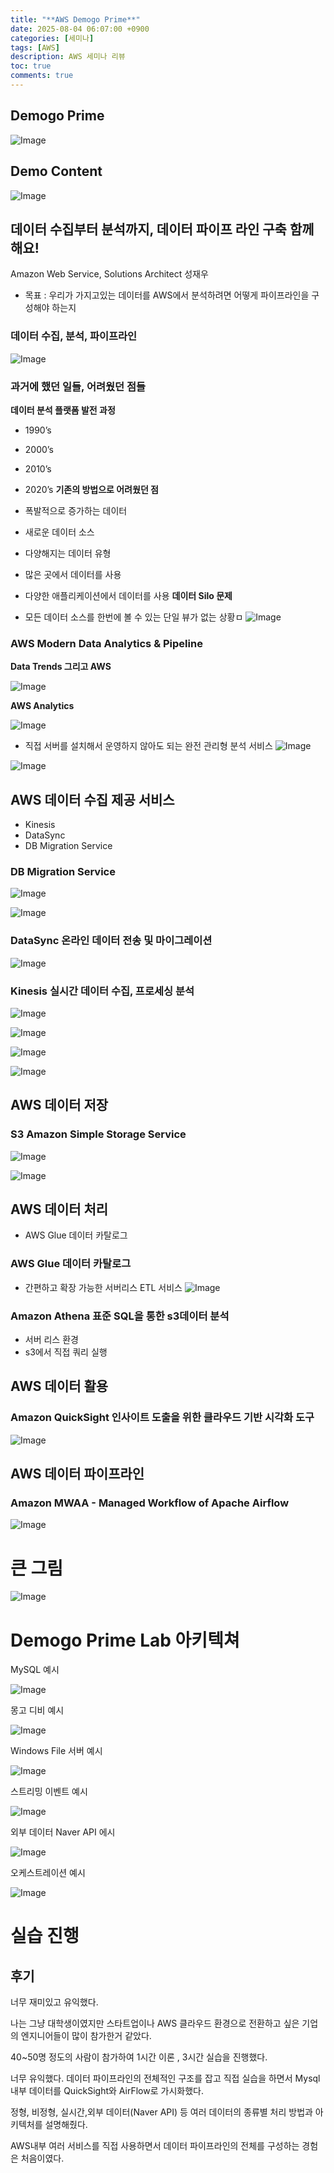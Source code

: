 ```yaml
---
title: "**AWS Demogo Prime**"
date: 2025-08-04 06:07:00 +0900
categories: [세미나]
tags: [AWS]
description: AWS 세미나 리뷰
toc: true
comments: true
---
```


## **Demogo Prime**

![Image](https://prod-files-secure.s3.us-west-2.amazonaws.com/e6db513d-ec54-40ff-aa74-2487b0bcfe15/04d545d3-02a2-4fe3-8a63-46e06ae698ef/Untitled.png?X-Amz-Algorithm=AWS4-HMAC-SHA256&X-Amz-Content-Sha256=UNSIGNED-PAYLOAD&X-Amz-Credential=ASIAZI2LB4666EL3TGER%2F20250804%2Fus-west-2%2Fs3%2Faws4_request&X-Amz-Date=20250804T071338Z&X-Amz-Expires=3600&X-Amz-Security-Token=IQoJb3JpZ2luX2VjEAcaCXVzLXdlc3QtMiJGMEQCIB3In8HWJJ%2BOkJQzOLoX2Pya95fmSf8A8tCra6Px3uxgAiAIYmTnIeROL0Ly1XRDZtmOguaD%2FG62zeXP%2Bo%2FLaFrc7Cr%2FAwhAEAAaDDYzNzQyMzE4MzgwNSIMgqWaj6j%2FKQBYpPcBKtwD3xs3u4ez%2B8YsLNhf3YEyCZszzEJuzuQMw27IZ3hOHdOC63noiYkuNpGuBKg6haK5hGsZAsmqSltIjS1v0OgfxHMlgYNpMWKs%2FIi%2FM5HDnFwqisGsZztI13UN8rRE8FyqpMRGcI%2FnceiQBwkxJxsSkNlF%2F%2FbShNLn0KKWcMOrt3rhXQoyAwMN227yN65SD9A2uJy0bJOiPOxtlDUkFsX0XC%2BoLQduH2y7tSH%2FK873InX5A%2FeOIS2dSFOp65uhFH%2Fq4jVrxp6d7gu4EuCEW9OwJGvDTGgjasnWbMCxMA%2Fs87mMN50qFSpSLujnx7ZWAVTeaJuIAdrpMO8ra9fMjlPaVNivmccawv0i7cQxz5O0qyFm7qLVqCPUKxHZKm%2F9K1JRCMbIMFhNcZcffrxHNPXGQmzwfZ390APeHm26Tafh6feG1MzwNVmwVdmSBVmyk3OdReF9t5nWGj55YqeKfRklRRcXOWvyO0CIc1IwWAZBIBuhHQKNVG1enMErBC971fjk%2BGGaz2JbUs%2BUCkIV%2B2WqAKxBTWPQX3p0ReVm%2BUcscB8rFN5qUOXFRMfzzaoZsdYjZv3I6sWbbWG0IY6WIy1YBg3jKGluZkr3TrffCErf1PyYAHcT9cxn5vhO7OkwgbjBxAY6pgHaPew63D5X%2BXCKQ8u4JLfLH3nDnrD1GgprNKG%2FKcn%2FSlCrERGDtmaty5N%2F9io9kVaDZm82gW27wnfHuarYJUpywSgPU0uGhPlVnH7WTQVUKkneDrco6ERYslw6CmdtOUDAJ5%2FqDpN14jJzEwnSUZKa5%2Fzm1r4TF6BoDN8kYt20Yglt%2BjgHqPeZ7h50SN5WpkRe56jps1BHGW7dWmt4OFa9Y6zOyQgb&X-Amz-Signature=a96262e3648a06da2b46a95d892af1a293c34412894447ff782d4f553bf8fdab&X-Amz-SignedHeaders=host&x-amz-checksum-mode=ENABLED&x-id=GetObject)

## Demo Content

![Image](https://prod-files-secure.s3.us-west-2.amazonaws.com/e6db513d-ec54-40ff-aa74-2487b0bcfe15/9cf04df4-d200-4b00-a767-9fb7c9a9bff8/Untitled.png?X-Amz-Algorithm=AWS4-HMAC-SHA256&X-Amz-Content-Sha256=UNSIGNED-PAYLOAD&X-Amz-Credential=ASIAZI2LB4666EL3TGER%2F20250804%2Fus-west-2%2Fs3%2Faws4_request&X-Amz-Date=20250804T071338Z&X-Amz-Expires=3600&X-Amz-Security-Token=IQoJb3JpZ2luX2VjEAcaCXVzLXdlc3QtMiJGMEQCIB3In8HWJJ%2BOkJQzOLoX2Pya95fmSf8A8tCra6Px3uxgAiAIYmTnIeROL0Ly1XRDZtmOguaD%2FG62zeXP%2Bo%2FLaFrc7Cr%2FAwhAEAAaDDYzNzQyMzE4MzgwNSIMgqWaj6j%2FKQBYpPcBKtwD3xs3u4ez%2B8YsLNhf3YEyCZszzEJuzuQMw27IZ3hOHdOC63noiYkuNpGuBKg6haK5hGsZAsmqSltIjS1v0OgfxHMlgYNpMWKs%2FIi%2FM5HDnFwqisGsZztI13UN8rRE8FyqpMRGcI%2FnceiQBwkxJxsSkNlF%2F%2FbShNLn0KKWcMOrt3rhXQoyAwMN227yN65SD9A2uJy0bJOiPOxtlDUkFsX0XC%2BoLQduH2y7tSH%2FK873InX5A%2FeOIS2dSFOp65uhFH%2Fq4jVrxp6d7gu4EuCEW9OwJGvDTGgjasnWbMCxMA%2Fs87mMN50qFSpSLujnx7ZWAVTeaJuIAdrpMO8ra9fMjlPaVNivmccawv0i7cQxz5O0qyFm7qLVqCPUKxHZKm%2F9K1JRCMbIMFhNcZcffrxHNPXGQmzwfZ390APeHm26Tafh6feG1MzwNVmwVdmSBVmyk3OdReF9t5nWGj55YqeKfRklRRcXOWvyO0CIc1IwWAZBIBuhHQKNVG1enMErBC971fjk%2BGGaz2JbUs%2BUCkIV%2B2WqAKxBTWPQX3p0ReVm%2BUcscB8rFN5qUOXFRMfzzaoZsdYjZv3I6sWbbWG0IY6WIy1YBg3jKGluZkr3TrffCErf1PyYAHcT9cxn5vhO7OkwgbjBxAY6pgHaPew63D5X%2BXCKQ8u4JLfLH3nDnrD1GgprNKG%2FKcn%2FSlCrERGDtmaty5N%2F9io9kVaDZm82gW27wnfHuarYJUpywSgPU0uGhPlVnH7WTQVUKkneDrco6ERYslw6CmdtOUDAJ5%2FqDpN14jJzEwnSUZKa5%2Fzm1r4TF6BoDN8kYt20Yglt%2BjgHqPeZ7h50SN5WpkRe56jps1BHGW7dWmt4OFa9Y6zOyQgb&X-Amz-Signature=bdf1676a1813ccc943504efc5714bb2eda219e7d692a7a8b4284008973b2aff9&X-Amz-SignedHeaders=host&x-amz-checksum-mode=ENABLED&x-id=GetObject)

## 데이터 수집부터 분석까지, 데이터 파이프 라인 구축 함께 해요!

Amazon Web Service, Solutions Architect 성재우

- 목표 : 우리가 가지고있는 데이터를 AWS에서 분석하려면 어떻게 파이프라인을 구성해야 하는지
### 데이터 수집, 분석, 파이프라인

![Image](https://prod-files-secure.s3.us-west-2.amazonaws.com/e6db513d-ec54-40ff-aa74-2487b0bcfe15/cbbecf78-1932-4b0d-9038-240dc2ab45f6/Untitled.png?X-Amz-Algorithm=AWS4-HMAC-SHA256&X-Amz-Content-Sha256=UNSIGNED-PAYLOAD&X-Amz-Credential=ASIAZI2LB4666EL3TGER%2F20250804%2Fus-west-2%2Fs3%2Faws4_request&X-Amz-Date=20250804T071338Z&X-Amz-Expires=3600&X-Amz-Security-Token=IQoJb3JpZ2luX2VjEAcaCXVzLXdlc3QtMiJGMEQCIB3In8HWJJ%2BOkJQzOLoX2Pya95fmSf8A8tCra6Px3uxgAiAIYmTnIeROL0Ly1XRDZtmOguaD%2FG62zeXP%2Bo%2FLaFrc7Cr%2FAwhAEAAaDDYzNzQyMzE4MzgwNSIMgqWaj6j%2FKQBYpPcBKtwD3xs3u4ez%2B8YsLNhf3YEyCZszzEJuzuQMw27IZ3hOHdOC63noiYkuNpGuBKg6haK5hGsZAsmqSltIjS1v0OgfxHMlgYNpMWKs%2FIi%2FM5HDnFwqisGsZztI13UN8rRE8FyqpMRGcI%2FnceiQBwkxJxsSkNlF%2F%2FbShNLn0KKWcMOrt3rhXQoyAwMN227yN65SD9A2uJy0bJOiPOxtlDUkFsX0XC%2BoLQduH2y7tSH%2FK873InX5A%2FeOIS2dSFOp65uhFH%2Fq4jVrxp6d7gu4EuCEW9OwJGvDTGgjasnWbMCxMA%2Fs87mMN50qFSpSLujnx7ZWAVTeaJuIAdrpMO8ra9fMjlPaVNivmccawv0i7cQxz5O0qyFm7qLVqCPUKxHZKm%2F9K1JRCMbIMFhNcZcffrxHNPXGQmzwfZ390APeHm26Tafh6feG1MzwNVmwVdmSBVmyk3OdReF9t5nWGj55YqeKfRklRRcXOWvyO0CIc1IwWAZBIBuhHQKNVG1enMErBC971fjk%2BGGaz2JbUs%2BUCkIV%2B2WqAKxBTWPQX3p0ReVm%2BUcscB8rFN5qUOXFRMfzzaoZsdYjZv3I6sWbbWG0IY6WIy1YBg3jKGluZkr3TrffCErf1PyYAHcT9cxn5vhO7OkwgbjBxAY6pgHaPew63D5X%2BXCKQ8u4JLfLH3nDnrD1GgprNKG%2FKcn%2FSlCrERGDtmaty5N%2F9io9kVaDZm82gW27wnfHuarYJUpywSgPU0uGhPlVnH7WTQVUKkneDrco6ERYslw6CmdtOUDAJ5%2FqDpN14jJzEwnSUZKa5%2Fzm1r4TF6BoDN8kYt20Yglt%2BjgHqPeZ7h50SN5WpkRe56jps1BHGW7dWmt4OFa9Y6zOyQgb&X-Amz-Signature=cf7ce62a88cb166cc2257d2a78d39415968e6233dc0fec9991381e1e18fa3aef&X-Amz-SignedHeaders=host&x-amz-checksum-mode=ENABLED&x-id=GetObject)

### 과거에 했던 일들, 어려웠던 점들

**데이터 분석 플랫폼 발전 과정**

- 1990’s 
- 2000’s
- 2010’s
- 2020’s
**기존의 방법으로 어려웠던 점**

- 폭발적으로 증가하는 데이터
- 새로운 데이터 소스
- 다양해지는 데이터 유형
- 많은 곳에서 데이터를 사용
- 다양한 애플리케이션에서 데이터를 사용
**데이터 Silo 문제**

- 모든 데이터 소스를 한번에 볼 수 있는 단일 뷰가 없는 상황ㅁ
![Image](https://prod-files-secure.s3.us-west-2.amazonaws.com/e6db513d-ec54-40ff-aa74-2487b0bcfe15/0f0dd76a-0d3c-45bc-9bbe-3820ae9e65bc/Untitled.png?X-Amz-Algorithm=AWS4-HMAC-SHA256&X-Amz-Content-Sha256=UNSIGNED-PAYLOAD&X-Amz-Credential=ASIAZI2LB4666EL3TGER%2F20250804%2Fus-west-2%2Fs3%2Faws4_request&X-Amz-Date=20250804T071339Z&X-Amz-Expires=3600&X-Amz-Security-Token=IQoJb3JpZ2luX2VjEAcaCXVzLXdlc3QtMiJGMEQCIB3In8HWJJ%2BOkJQzOLoX2Pya95fmSf8A8tCra6Px3uxgAiAIYmTnIeROL0Ly1XRDZtmOguaD%2FG62zeXP%2Bo%2FLaFrc7Cr%2FAwhAEAAaDDYzNzQyMzE4MzgwNSIMgqWaj6j%2FKQBYpPcBKtwD3xs3u4ez%2B8YsLNhf3YEyCZszzEJuzuQMw27IZ3hOHdOC63noiYkuNpGuBKg6haK5hGsZAsmqSltIjS1v0OgfxHMlgYNpMWKs%2FIi%2FM5HDnFwqisGsZztI13UN8rRE8FyqpMRGcI%2FnceiQBwkxJxsSkNlF%2F%2FbShNLn0KKWcMOrt3rhXQoyAwMN227yN65SD9A2uJy0bJOiPOxtlDUkFsX0XC%2BoLQduH2y7tSH%2FK873InX5A%2FeOIS2dSFOp65uhFH%2Fq4jVrxp6d7gu4EuCEW9OwJGvDTGgjasnWbMCxMA%2Fs87mMN50qFSpSLujnx7ZWAVTeaJuIAdrpMO8ra9fMjlPaVNivmccawv0i7cQxz5O0qyFm7qLVqCPUKxHZKm%2F9K1JRCMbIMFhNcZcffrxHNPXGQmzwfZ390APeHm26Tafh6feG1MzwNVmwVdmSBVmyk3OdReF9t5nWGj55YqeKfRklRRcXOWvyO0CIc1IwWAZBIBuhHQKNVG1enMErBC971fjk%2BGGaz2JbUs%2BUCkIV%2B2WqAKxBTWPQX3p0ReVm%2BUcscB8rFN5qUOXFRMfzzaoZsdYjZv3I6sWbbWG0IY6WIy1YBg3jKGluZkr3TrffCErf1PyYAHcT9cxn5vhO7OkwgbjBxAY6pgHaPew63D5X%2BXCKQ8u4JLfLH3nDnrD1GgprNKG%2FKcn%2FSlCrERGDtmaty5N%2F9io9kVaDZm82gW27wnfHuarYJUpywSgPU0uGhPlVnH7WTQVUKkneDrco6ERYslw6CmdtOUDAJ5%2FqDpN14jJzEwnSUZKa5%2Fzm1r4TF6BoDN8kYt20Yglt%2BjgHqPeZ7h50SN5WpkRe56jps1BHGW7dWmt4OFa9Y6zOyQgb&X-Amz-Signature=9330babe553f5c8b985cb232194f787035e0c62141e7dfe8fbceade54077ec9c&X-Amz-SignedHeaders=host&x-amz-checksum-mode=ENABLED&x-id=GetObject)

### AWS Modern Data Analytics & Pipeline

**Data Trends  그리고 AWS**

![Image](https://prod-files-secure.s3.us-west-2.amazonaws.com/e6db513d-ec54-40ff-aa74-2487b0bcfe15/5a64227b-7976-448d-9f52-8c5ec5038b98/Untitled.png?X-Amz-Algorithm=AWS4-HMAC-SHA256&X-Amz-Content-Sha256=UNSIGNED-PAYLOAD&X-Amz-Credential=ASIAZI2LB4666EL3TGER%2F20250804%2Fus-west-2%2Fs3%2Faws4_request&X-Amz-Date=20250804T071339Z&X-Amz-Expires=3600&X-Amz-Security-Token=IQoJb3JpZ2luX2VjEAcaCXVzLXdlc3QtMiJGMEQCIB3In8HWJJ%2BOkJQzOLoX2Pya95fmSf8A8tCra6Px3uxgAiAIYmTnIeROL0Ly1XRDZtmOguaD%2FG62zeXP%2Bo%2FLaFrc7Cr%2FAwhAEAAaDDYzNzQyMzE4MzgwNSIMgqWaj6j%2FKQBYpPcBKtwD3xs3u4ez%2B8YsLNhf3YEyCZszzEJuzuQMw27IZ3hOHdOC63noiYkuNpGuBKg6haK5hGsZAsmqSltIjS1v0OgfxHMlgYNpMWKs%2FIi%2FM5HDnFwqisGsZztI13UN8rRE8FyqpMRGcI%2FnceiQBwkxJxsSkNlF%2F%2FbShNLn0KKWcMOrt3rhXQoyAwMN227yN65SD9A2uJy0bJOiPOxtlDUkFsX0XC%2BoLQduH2y7tSH%2FK873InX5A%2FeOIS2dSFOp65uhFH%2Fq4jVrxp6d7gu4EuCEW9OwJGvDTGgjasnWbMCxMA%2Fs87mMN50qFSpSLujnx7ZWAVTeaJuIAdrpMO8ra9fMjlPaVNivmccawv0i7cQxz5O0qyFm7qLVqCPUKxHZKm%2F9K1JRCMbIMFhNcZcffrxHNPXGQmzwfZ390APeHm26Tafh6feG1MzwNVmwVdmSBVmyk3OdReF9t5nWGj55YqeKfRklRRcXOWvyO0CIc1IwWAZBIBuhHQKNVG1enMErBC971fjk%2BGGaz2JbUs%2BUCkIV%2B2WqAKxBTWPQX3p0ReVm%2BUcscB8rFN5qUOXFRMfzzaoZsdYjZv3I6sWbbWG0IY6WIy1YBg3jKGluZkr3TrffCErf1PyYAHcT9cxn5vhO7OkwgbjBxAY6pgHaPew63D5X%2BXCKQ8u4JLfLH3nDnrD1GgprNKG%2FKcn%2FSlCrERGDtmaty5N%2F9io9kVaDZm82gW27wnfHuarYJUpywSgPU0uGhPlVnH7WTQVUKkneDrco6ERYslw6CmdtOUDAJ5%2FqDpN14jJzEwnSUZKa5%2Fzm1r4TF6BoDN8kYt20Yglt%2BjgHqPeZ7h50SN5WpkRe56jps1BHGW7dWmt4OFa9Y6zOyQgb&X-Amz-Signature=a81b99c9762b1c7d933e7273774cd44880fdecffbb2275042e985b4738f9a3ce&X-Amz-SignedHeaders=host&x-amz-checksum-mode=ENABLED&x-id=GetObject)

**AWS Analytics**

![Image](https://prod-files-secure.s3.us-west-2.amazonaws.com/e6db513d-ec54-40ff-aa74-2487b0bcfe15/ee103648-4fd4-4bb1-a1ee-161ef16e6dd0/Untitled.png?X-Amz-Algorithm=AWS4-HMAC-SHA256&X-Amz-Content-Sha256=UNSIGNED-PAYLOAD&X-Amz-Credential=ASIAZI2LB4666EL3TGER%2F20250804%2Fus-west-2%2Fs3%2Faws4_request&X-Amz-Date=20250804T071339Z&X-Amz-Expires=3600&X-Amz-Security-Token=IQoJb3JpZ2luX2VjEAcaCXVzLXdlc3QtMiJGMEQCIB3In8HWJJ%2BOkJQzOLoX2Pya95fmSf8A8tCra6Px3uxgAiAIYmTnIeROL0Ly1XRDZtmOguaD%2FG62zeXP%2Bo%2FLaFrc7Cr%2FAwhAEAAaDDYzNzQyMzE4MzgwNSIMgqWaj6j%2FKQBYpPcBKtwD3xs3u4ez%2B8YsLNhf3YEyCZszzEJuzuQMw27IZ3hOHdOC63noiYkuNpGuBKg6haK5hGsZAsmqSltIjS1v0OgfxHMlgYNpMWKs%2FIi%2FM5HDnFwqisGsZztI13UN8rRE8FyqpMRGcI%2FnceiQBwkxJxsSkNlF%2F%2FbShNLn0KKWcMOrt3rhXQoyAwMN227yN65SD9A2uJy0bJOiPOxtlDUkFsX0XC%2BoLQduH2y7tSH%2FK873InX5A%2FeOIS2dSFOp65uhFH%2Fq4jVrxp6d7gu4EuCEW9OwJGvDTGgjasnWbMCxMA%2Fs87mMN50qFSpSLujnx7ZWAVTeaJuIAdrpMO8ra9fMjlPaVNivmccawv0i7cQxz5O0qyFm7qLVqCPUKxHZKm%2F9K1JRCMbIMFhNcZcffrxHNPXGQmzwfZ390APeHm26Tafh6feG1MzwNVmwVdmSBVmyk3OdReF9t5nWGj55YqeKfRklRRcXOWvyO0CIc1IwWAZBIBuhHQKNVG1enMErBC971fjk%2BGGaz2JbUs%2BUCkIV%2B2WqAKxBTWPQX3p0ReVm%2BUcscB8rFN5qUOXFRMfzzaoZsdYjZv3I6sWbbWG0IY6WIy1YBg3jKGluZkr3TrffCErf1PyYAHcT9cxn5vhO7OkwgbjBxAY6pgHaPew63D5X%2BXCKQ8u4JLfLH3nDnrD1GgprNKG%2FKcn%2FSlCrERGDtmaty5N%2F9io9kVaDZm82gW27wnfHuarYJUpywSgPU0uGhPlVnH7WTQVUKkneDrco6ERYslw6CmdtOUDAJ5%2FqDpN14jJzEwnSUZKa5%2Fzm1r4TF6BoDN8kYt20Yglt%2BjgHqPeZ7h50SN5WpkRe56jps1BHGW7dWmt4OFa9Y6zOyQgb&X-Amz-Signature=571f154187a2ee1358b483c629637a39b325e99a2976b535cc20c220642b0b06&X-Amz-SignedHeaders=host&x-amz-checksum-mode=ENABLED&x-id=GetObject)

- 직접 서버를 설치해서 운영하지 않아도 되는 완전 관리형 분석 서비스
![Image](https://prod-files-secure.s3.us-west-2.amazonaws.com/e6db513d-ec54-40ff-aa74-2487b0bcfe15/9e70f227-9637-4703-9842-ca8fac15c0f7/Untitled.png?X-Amz-Algorithm=AWS4-HMAC-SHA256&X-Amz-Content-Sha256=UNSIGNED-PAYLOAD&X-Amz-Credential=ASIAZI2LB4666EL3TGER%2F20250804%2Fus-west-2%2Fs3%2Faws4_request&X-Amz-Date=20250804T071339Z&X-Amz-Expires=3600&X-Amz-Security-Token=IQoJb3JpZ2luX2VjEAcaCXVzLXdlc3QtMiJGMEQCIB3In8HWJJ%2BOkJQzOLoX2Pya95fmSf8A8tCra6Px3uxgAiAIYmTnIeROL0Ly1XRDZtmOguaD%2FG62zeXP%2Bo%2FLaFrc7Cr%2FAwhAEAAaDDYzNzQyMzE4MzgwNSIMgqWaj6j%2FKQBYpPcBKtwD3xs3u4ez%2B8YsLNhf3YEyCZszzEJuzuQMw27IZ3hOHdOC63noiYkuNpGuBKg6haK5hGsZAsmqSltIjS1v0OgfxHMlgYNpMWKs%2FIi%2FM5HDnFwqisGsZztI13UN8rRE8FyqpMRGcI%2FnceiQBwkxJxsSkNlF%2F%2FbShNLn0KKWcMOrt3rhXQoyAwMN227yN65SD9A2uJy0bJOiPOxtlDUkFsX0XC%2BoLQduH2y7tSH%2FK873InX5A%2FeOIS2dSFOp65uhFH%2Fq4jVrxp6d7gu4EuCEW9OwJGvDTGgjasnWbMCxMA%2Fs87mMN50qFSpSLujnx7ZWAVTeaJuIAdrpMO8ra9fMjlPaVNivmccawv0i7cQxz5O0qyFm7qLVqCPUKxHZKm%2F9K1JRCMbIMFhNcZcffrxHNPXGQmzwfZ390APeHm26Tafh6feG1MzwNVmwVdmSBVmyk3OdReF9t5nWGj55YqeKfRklRRcXOWvyO0CIc1IwWAZBIBuhHQKNVG1enMErBC971fjk%2BGGaz2JbUs%2BUCkIV%2B2WqAKxBTWPQX3p0ReVm%2BUcscB8rFN5qUOXFRMfzzaoZsdYjZv3I6sWbbWG0IY6WIy1YBg3jKGluZkr3TrffCErf1PyYAHcT9cxn5vhO7OkwgbjBxAY6pgHaPew63D5X%2BXCKQ8u4JLfLH3nDnrD1GgprNKG%2FKcn%2FSlCrERGDtmaty5N%2F9io9kVaDZm82gW27wnfHuarYJUpywSgPU0uGhPlVnH7WTQVUKkneDrco6ERYslw6CmdtOUDAJ5%2FqDpN14jJzEwnSUZKa5%2Fzm1r4TF6BoDN8kYt20Yglt%2BjgHqPeZ7h50SN5WpkRe56jps1BHGW7dWmt4OFa9Y6zOyQgb&X-Amz-Signature=b9c88dab9cf561ea3599d90cc04c848e9c73271fe0fd183b1dd12b13b438e51c&X-Amz-SignedHeaders=host&x-amz-checksum-mode=ENABLED&x-id=GetObject)

![Image](https://prod-files-secure.s3.us-west-2.amazonaws.com/e6db513d-ec54-40ff-aa74-2487b0bcfe15/746202d6-e424-45f1-890d-61d4ee7c2be1/Untitled.png?X-Amz-Algorithm=AWS4-HMAC-SHA256&X-Amz-Content-Sha256=UNSIGNED-PAYLOAD&X-Amz-Credential=ASIAZI2LB4666EL3TGER%2F20250804%2Fus-west-2%2Fs3%2Faws4_request&X-Amz-Date=20250804T071339Z&X-Amz-Expires=3600&X-Amz-Security-Token=IQoJb3JpZ2luX2VjEAcaCXVzLXdlc3QtMiJGMEQCIB3In8HWJJ%2BOkJQzOLoX2Pya95fmSf8A8tCra6Px3uxgAiAIYmTnIeROL0Ly1XRDZtmOguaD%2FG62zeXP%2Bo%2FLaFrc7Cr%2FAwhAEAAaDDYzNzQyMzE4MzgwNSIMgqWaj6j%2FKQBYpPcBKtwD3xs3u4ez%2B8YsLNhf3YEyCZszzEJuzuQMw27IZ3hOHdOC63noiYkuNpGuBKg6haK5hGsZAsmqSltIjS1v0OgfxHMlgYNpMWKs%2FIi%2FM5HDnFwqisGsZztI13UN8rRE8FyqpMRGcI%2FnceiQBwkxJxsSkNlF%2F%2FbShNLn0KKWcMOrt3rhXQoyAwMN227yN65SD9A2uJy0bJOiPOxtlDUkFsX0XC%2BoLQduH2y7tSH%2FK873InX5A%2FeOIS2dSFOp65uhFH%2Fq4jVrxp6d7gu4EuCEW9OwJGvDTGgjasnWbMCxMA%2Fs87mMN50qFSpSLujnx7ZWAVTeaJuIAdrpMO8ra9fMjlPaVNivmccawv0i7cQxz5O0qyFm7qLVqCPUKxHZKm%2F9K1JRCMbIMFhNcZcffrxHNPXGQmzwfZ390APeHm26Tafh6feG1MzwNVmwVdmSBVmyk3OdReF9t5nWGj55YqeKfRklRRcXOWvyO0CIc1IwWAZBIBuhHQKNVG1enMErBC971fjk%2BGGaz2JbUs%2BUCkIV%2B2WqAKxBTWPQX3p0ReVm%2BUcscB8rFN5qUOXFRMfzzaoZsdYjZv3I6sWbbWG0IY6WIy1YBg3jKGluZkr3TrffCErf1PyYAHcT9cxn5vhO7OkwgbjBxAY6pgHaPew63D5X%2BXCKQ8u4JLfLH3nDnrD1GgprNKG%2FKcn%2FSlCrERGDtmaty5N%2F9io9kVaDZm82gW27wnfHuarYJUpywSgPU0uGhPlVnH7WTQVUKkneDrco6ERYslw6CmdtOUDAJ5%2FqDpN14jJzEwnSUZKa5%2Fzm1r4TF6BoDN8kYt20Yglt%2BjgHqPeZ7h50SN5WpkRe56jps1BHGW7dWmt4OFa9Y6zOyQgb&X-Amz-Signature=19165bf627e6f4b7c7bca901290d1ed8ef9158a6982a9a34a652335bc2c1ec29&X-Amz-SignedHeaders=host&x-amz-checksum-mode=ENABLED&x-id=GetObject)

## AWS 데이터 수집 제공 서비스

- Kinesis
- DataSync
- DB Migration Service
### DB Migration Service

![Image](https://prod-files-secure.s3.us-west-2.amazonaws.com/e6db513d-ec54-40ff-aa74-2487b0bcfe15/ee9eef05-576a-4f5d-ac26-a77169820078/Untitled.png?X-Amz-Algorithm=AWS4-HMAC-SHA256&X-Amz-Content-Sha256=UNSIGNED-PAYLOAD&X-Amz-Credential=ASIAZI2LB4666EL3TGER%2F20250804%2Fus-west-2%2Fs3%2Faws4_request&X-Amz-Date=20250804T071339Z&X-Amz-Expires=3600&X-Amz-Security-Token=IQoJb3JpZ2luX2VjEAcaCXVzLXdlc3QtMiJGMEQCIB3In8HWJJ%2BOkJQzOLoX2Pya95fmSf8A8tCra6Px3uxgAiAIYmTnIeROL0Ly1XRDZtmOguaD%2FG62zeXP%2Bo%2FLaFrc7Cr%2FAwhAEAAaDDYzNzQyMzE4MzgwNSIMgqWaj6j%2FKQBYpPcBKtwD3xs3u4ez%2B8YsLNhf3YEyCZszzEJuzuQMw27IZ3hOHdOC63noiYkuNpGuBKg6haK5hGsZAsmqSltIjS1v0OgfxHMlgYNpMWKs%2FIi%2FM5HDnFwqisGsZztI13UN8rRE8FyqpMRGcI%2FnceiQBwkxJxsSkNlF%2F%2FbShNLn0KKWcMOrt3rhXQoyAwMN227yN65SD9A2uJy0bJOiPOxtlDUkFsX0XC%2BoLQduH2y7tSH%2FK873InX5A%2FeOIS2dSFOp65uhFH%2Fq4jVrxp6d7gu4EuCEW9OwJGvDTGgjasnWbMCxMA%2Fs87mMN50qFSpSLujnx7ZWAVTeaJuIAdrpMO8ra9fMjlPaVNivmccawv0i7cQxz5O0qyFm7qLVqCPUKxHZKm%2F9K1JRCMbIMFhNcZcffrxHNPXGQmzwfZ390APeHm26Tafh6feG1MzwNVmwVdmSBVmyk3OdReF9t5nWGj55YqeKfRklRRcXOWvyO0CIc1IwWAZBIBuhHQKNVG1enMErBC971fjk%2BGGaz2JbUs%2BUCkIV%2B2WqAKxBTWPQX3p0ReVm%2BUcscB8rFN5qUOXFRMfzzaoZsdYjZv3I6sWbbWG0IY6WIy1YBg3jKGluZkr3TrffCErf1PyYAHcT9cxn5vhO7OkwgbjBxAY6pgHaPew63D5X%2BXCKQ8u4JLfLH3nDnrD1GgprNKG%2FKcn%2FSlCrERGDtmaty5N%2F9io9kVaDZm82gW27wnfHuarYJUpywSgPU0uGhPlVnH7WTQVUKkneDrco6ERYslw6CmdtOUDAJ5%2FqDpN14jJzEwnSUZKa5%2Fzm1r4TF6BoDN8kYt20Yglt%2BjgHqPeZ7h50SN5WpkRe56jps1BHGW7dWmt4OFa9Y6zOyQgb&X-Amz-Signature=cd1a6d30c63ee76abbe3d036f7010a39c0f85cd8b541a7ac9f6447f9b70a785c&X-Amz-SignedHeaders=host&x-amz-checksum-mode=ENABLED&x-id=GetObject)

![Image](https://prod-files-secure.s3.us-west-2.amazonaws.com/e6db513d-ec54-40ff-aa74-2487b0bcfe15/aa79e468-3776-45c3-9df3-fbb73b09827e/Untitled.png?X-Amz-Algorithm=AWS4-HMAC-SHA256&X-Amz-Content-Sha256=UNSIGNED-PAYLOAD&X-Amz-Credential=ASIAZI2LB4666EL3TGER%2F20250804%2Fus-west-2%2Fs3%2Faws4_request&X-Amz-Date=20250804T071339Z&X-Amz-Expires=3600&X-Amz-Security-Token=IQoJb3JpZ2luX2VjEAcaCXVzLXdlc3QtMiJGMEQCIB3In8HWJJ%2BOkJQzOLoX2Pya95fmSf8A8tCra6Px3uxgAiAIYmTnIeROL0Ly1XRDZtmOguaD%2FG62zeXP%2Bo%2FLaFrc7Cr%2FAwhAEAAaDDYzNzQyMzE4MzgwNSIMgqWaj6j%2FKQBYpPcBKtwD3xs3u4ez%2B8YsLNhf3YEyCZszzEJuzuQMw27IZ3hOHdOC63noiYkuNpGuBKg6haK5hGsZAsmqSltIjS1v0OgfxHMlgYNpMWKs%2FIi%2FM5HDnFwqisGsZztI13UN8rRE8FyqpMRGcI%2FnceiQBwkxJxsSkNlF%2F%2FbShNLn0KKWcMOrt3rhXQoyAwMN227yN65SD9A2uJy0bJOiPOxtlDUkFsX0XC%2BoLQduH2y7tSH%2FK873InX5A%2FeOIS2dSFOp65uhFH%2Fq4jVrxp6d7gu4EuCEW9OwJGvDTGgjasnWbMCxMA%2Fs87mMN50qFSpSLujnx7ZWAVTeaJuIAdrpMO8ra9fMjlPaVNivmccawv0i7cQxz5O0qyFm7qLVqCPUKxHZKm%2F9K1JRCMbIMFhNcZcffrxHNPXGQmzwfZ390APeHm26Tafh6feG1MzwNVmwVdmSBVmyk3OdReF9t5nWGj55YqeKfRklRRcXOWvyO0CIc1IwWAZBIBuhHQKNVG1enMErBC971fjk%2BGGaz2JbUs%2BUCkIV%2B2WqAKxBTWPQX3p0ReVm%2BUcscB8rFN5qUOXFRMfzzaoZsdYjZv3I6sWbbWG0IY6WIy1YBg3jKGluZkr3TrffCErf1PyYAHcT9cxn5vhO7OkwgbjBxAY6pgHaPew63D5X%2BXCKQ8u4JLfLH3nDnrD1GgprNKG%2FKcn%2FSlCrERGDtmaty5N%2F9io9kVaDZm82gW27wnfHuarYJUpywSgPU0uGhPlVnH7WTQVUKkneDrco6ERYslw6CmdtOUDAJ5%2FqDpN14jJzEwnSUZKa5%2Fzm1r4TF6BoDN8kYt20Yglt%2BjgHqPeZ7h50SN5WpkRe56jps1BHGW7dWmt4OFa9Y6zOyQgb&X-Amz-Signature=f8a841e917e84b4d9b0c2b8ff77259bcc9b3fe76364de60dec91d5f4a49ac0e8&X-Amz-SignedHeaders=host&x-amz-checksum-mode=ENABLED&x-id=GetObject)

### DataSync 온라인 데이터 전송 및 마이그레이션

![Image](https://prod-files-secure.s3.us-west-2.amazonaws.com/e6db513d-ec54-40ff-aa74-2487b0bcfe15/74e8de05-972a-477a-afd0-e5909dab0a0f/Untitled.png?X-Amz-Algorithm=AWS4-HMAC-SHA256&X-Amz-Content-Sha256=UNSIGNED-PAYLOAD&X-Amz-Credential=ASIAZI2LB4666EL3TGER%2F20250804%2Fus-west-2%2Fs3%2Faws4_request&X-Amz-Date=20250804T071339Z&X-Amz-Expires=3600&X-Amz-Security-Token=IQoJb3JpZ2luX2VjEAcaCXVzLXdlc3QtMiJGMEQCIB3In8HWJJ%2BOkJQzOLoX2Pya95fmSf8A8tCra6Px3uxgAiAIYmTnIeROL0Ly1XRDZtmOguaD%2FG62zeXP%2Bo%2FLaFrc7Cr%2FAwhAEAAaDDYzNzQyMzE4MzgwNSIMgqWaj6j%2FKQBYpPcBKtwD3xs3u4ez%2B8YsLNhf3YEyCZszzEJuzuQMw27IZ3hOHdOC63noiYkuNpGuBKg6haK5hGsZAsmqSltIjS1v0OgfxHMlgYNpMWKs%2FIi%2FM5HDnFwqisGsZztI13UN8rRE8FyqpMRGcI%2FnceiQBwkxJxsSkNlF%2F%2FbShNLn0KKWcMOrt3rhXQoyAwMN227yN65SD9A2uJy0bJOiPOxtlDUkFsX0XC%2BoLQduH2y7tSH%2FK873InX5A%2FeOIS2dSFOp65uhFH%2Fq4jVrxp6d7gu4EuCEW9OwJGvDTGgjasnWbMCxMA%2Fs87mMN50qFSpSLujnx7ZWAVTeaJuIAdrpMO8ra9fMjlPaVNivmccawv0i7cQxz5O0qyFm7qLVqCPUKxHZKm%2F9K1JRCMbIMFhNcZcffrxHNPXGQmzwfZ390APeHm26Tafh6feG1MzwNVmwVdmSBVmyk3OdReF9t5nWGj55YqeKfRklRRcXOWvyO0CIc1IwWAZBIBuhHQKNVG1enMErBC971fjk%2BGGaz2JbUs%2BUCkIV%2B2WqAKxBTWPQX3p0ReVm%2BUcscB8rFN5qUOXFRMfzzaoZsdYjZv3I6sWbbWG0IY6WIy1YBg3jKGluZkr3TrffCErf1PyYAHcT9cxn5vhO7OkwgbjBxAY6pgHaPew63D5X%2BXCKQ8u4JLfLH3nDnrD1GgprNKG%2FKcn%2FSlCrERGDtmaty5N%2F9io9kVaDZm82gW27wnfHuarYJUpywSgPU0uGhPlVnH7WTQVUKkneDrco6ERYslw6CmdtOUDAJ5%2FqDpN14jJzEwnSUZKa5%2Fzm1r4TF6BoDN8kYt20Yglt%2BjgHqPeZ7h50SN5WpkRe56jps1BHGW7dWmt4OFa9Y6zOyQgb&X-Amz-Signature=bd8b989a183529500b0e034a5c6cc7a4bb46acc540e44b75ac6874defc9ba11e&X-Amz-SignedHeaders=host&x-amz-checksum-mode=ENABLED&x-id=GetObject)

### Kinesis 실시간 데이터 수집, 프로세싱 분석

 

![Image](https://prod-files-secure.s3.us-west-2.amazonaws.com/e6db513d-ec54-40ff-aa74-2487b0bcfe15/8a2fdefe-570d-47a5-83fd-0827d18db1fa/Untitled.png?X-Amz-Algorithm=AWS4-HMAC-SHA256&X-Amz-Content-Sha256=UNSIGNED-PAYLOAD&X-Amz-Credential=ASIAZI2LB4666EL3TGER%2F20250804%2Fus-west-2%2Fs3%2Faws4_request&X-Amz-Date=20250804T071339Z&X-Amz-Expires=3600&X-Amz-Security-Token=IQoJb3JpZ2luX2VjEAcaCXVzLXdlc3QtMiJGMEQCIB3In8HWJJ%2BOkJQzOLoX2Pya95fmSf8A8tCra6Px3uxgAiAIYmTnIeROL0Ly1XRDZtmOguaD%2FG62zeXP%2Bo%2FLaFrc7Cr%2FAwhAEAAaDDYzNzQyMzE4MzgwNSIMgqWaj6j%2FKQBYpPcBKtwD3xs3u4ez%2B8YsLNhf3YEyCZszzEJuzuQMw27IZ3hOHdOC63noiYkuNpGuBKg6haK5hGsZAsmqSltIjS1v0OgfxHMlgYNpMWKs%2FIi%2FM5HDnFwqisGsZztI13UN8rRE8FyqpMRGcI%2FnceiQBwkxJxsSkNlF%2F%2FbShNLn0KKWcMOrt3rhXQoyAwMN227yN65SD9A2uJy0bJOiPOxtlDUkFsX0XC%2BoLQduH2y7tSH%2FK873InX5A%2FeOIS2dSFOp65uhFH%2Fq4jVrxp6d7gu4EuCEW9OwJGvDTGgjasnWbMCxMA%2Fs87mMN50qFSpSLujnx7ZWAVTeaJuIAdrpMO8ra9fMjlPaVNivmccawv0i7cQxz5O0qyFm7qLVqCPUKxHZKm%2F9K1JRCMbIMFhNcZcffrxHNPXGQmzwfZ390APeHm26Tafh6feG1MzwNVmwVdmSBVmyk3OdReF9t5nWGj55YqeKfRklRRcXOWvyO0CIc1IwWAZBIBuhHQKNVG1enMErBC971fjk%2BGGaz2JbUs%2BUCkIV%2B2WqAKxBTWPQX3p0ReVm%2BUcscB8rFN5qUOXFRMfzzaoZsdYjZv3I6sWbbWG0IY6WIy1YBg3jKGluZkr3TrffCErf1PyYAHcT9cxn5vhO7OkwgbjBxAY6pgHaPew63D5X%2BXCKQ8u4JLfLH3nDnrD1GgprNKG%2FKcn%2FSlCrERGDtmaty5N%2F9io9kVaDZm82gW27wnfHuarYJUpywSgPU0uGhPlVnH7WTQVUKkneDrco6ERYslw6CmdtOUDAJ5%2FqDpN14jJzEwnSUZKa5%2Fzm1r4TF6BoDN8kYt20Yglt%2BjgHqPeZ7h50SN5WpkRe56jps1BHGW7dWmt4OFa9Y6zOyQgb&X-Amz-Signature=b8eddaaa0626766805d3c4a9c8a59829b84d709573da7d7b2356eb01aab5a255&X-Amz-SignedHeaders=host&x-amz-checksum-mode=ENABLED&x-id=GetObject)

![Image](https://prod-files-secure.s3.us-west-2.amazonaws.com/e6db513d-ec54-40ff-aa74-2487b0bcfe15/b75ff185-7a5a-4910-aa47-96fe363f6f70/Untitled.png?X-Amz-Algorithm=AWS4-HMAC-SHA256&X-Amz-Content-Sha256=UNSIGNED-PAYLOAD&X-Amz-Credential=ASIAZI2LB4666EL3TGER%2F20250804%2Fus-west-2%2Fs3%2Faws4_request&X-Amz-Date=20250804T071339Z&X-Amz-Expires=3600&X-Amz-Security-Token=IQoJb3JpZ2luX2VjEAcaCXVzLXdlc3QtMiJGMEQCIB3In8HWJJ%2BOkJQzOLoX2Pya95fmSf8A8tCra6Px3uxgAiAIYmTnIeROL0Ly1XRDZtmOguaD%2FG62zeXP%2Bo%2FLaFrc7Cr%2FAwhAEAAaDDYzNzQyMzE4MzgwNSIMgqWaj6j%2FKQBYpPcBKtwD3xs3u4ez%2B8YsLNhf3YEyCZszzEJuzuQMw27IZ3hOHdOC63noiYkuNpGuBKg6haK5hGsZAsmqSltIjS1v0OgfxHMlgYNpMWKs%2FIi%2FM5HDnFwqisGsZztI13UN8rRE8FyqpMRGcI%2FnceiQBwkxJxsSkNlF%2F%2FbShNLn0KKWcMOrt3rhXQoyAwMN227yN65SD9A2uJy0bJOiPOxtlDUkFsX0XC%2BoLQduH2y7tSH%2FK873InX5A%2FeOIS2dSFOp65uhFH%2Fq4jVrxp6d7gu4EuCEW9OwJGvDTGgjasnWbMCxMA%2Fs87mMN50qFSpSLujnx7ZWAVTeaJuIAdrpMO8ra9fMjlPaVNivmccawv0i7cQxz5O0qyFm7qLVqCPUKxHZKm%2F9K1JRCMbIMFhNcZcffrxHNPXGQmzwfZ390APeHm26Tafh6feG1MzwNVmwVdmSBVmyk3OdReF9t5nWGj55YqeKfRklRRcXOWvyO0CIc1IwWAZBIBuhHQKNVG1enMErBC971fjk%2BGGaz2JbUs%2BUCkIV%2B2WqAKxBTWPQX3p0ReVm%2BUcscB8rFN5qUOXFRMfzzaoZsdYjZv3I6sWbbWG0IY6WIy1YBg3jKGluZkr3TrffCErf1PyYAHcT9cxn5vhO7OkwgbjBxAY6pgHaPew63D5X%2BXCKQ8u4JLfLH3nDnrD1GgprNKG%2FKcn%2FSlCrERGDtmaty5N%2F9io9kVaDZm82gW27wnfHuarYJUpywSgPU0uGhPlVnH7WTQVUKkneDrco6ERYslw6CmdtOUDAJ5%2FqDpN14jJzEwnSUZKa5%2Fzm1r4TF6BoDN8kYt20Yglt%2BjgHqPeZ7h50SN5WpkRe56jps1BHGW7dWmt4OFa9Y6zOyQgb&X-Amz-Signature=90820d196c6a0b403e24e5a5c991b8a9b5e9456f7d334ac3022cda00079c085d&X-Amz-SignedHeaders=host&x-amz-checksum-mode=ENABLED&x-id=GetObject)

![Image](https://prod-files-secure.s3.us-west-2.amazonaws.com/e6db513d-ec54-40ff-aa74-2487b0bcfe15/43d01fe9-bd92-45a7-b730-04933535be56/Untitled.png?X-Amz-Algorithm=AWS4-HMAC-SHA256&X-Amz-Content-Sha256=UNSIGNED-PAYLOAD&X-Amz-Credential=ASIAZI2LB4666EL3TGER%2F20250804%2Fus-west-2%2Fs3%2Faws4_request&X-Amz-Date=20250804T071339Z&X-Amz-Expires=3600&X-Amz-Security-Token=IQoJb3JpZ2luX2VjEAcaCXVzLXdlc3QtMiJGMEQCIB3In8HWJJ%2BOkJQzOLoX2Pya95fmSf8A8tCra6Px3uxgAiAIYmTnIeROL0Ly1XRDZtmOguaD%2FG62zeXP%2Bo%2FLaFrc7Cr%2FAwhAEAAaDDYzNzQyMzE4MzgwNSIMgqWaj6j%2FKQBYpPcBKtwD3xs3u4ez%2B8YsLNhf3YEyCZszzEJuzuQMw27IZ3hOHdOC63noiYkuNpGuBKg6haK5hGsZAsmqSltIjS1v0OgfxHMlgYNpMWKs%2FIi%2FM5HDnFwqisGsZztI13UN8rRE8FyqpMRGcI%2FnceiQBwkxJxsSkNlF%2F%2FbShNLn0KKWcMOrt3rhXQoyAwMN227yN65SD9A2uJy0bJOiPOxtlDUkFsX0XC%2BoLQduH2y7tSH%2FK873InX5A%2FeOIS2dSFOp65uhFH%2Fq4jVrxp6d7gu4EuCEW9OwJGvDTGgjasnWbMCxMA%2Fs87mMN50qFSpSLujnx7ZWAVTeaJuIAdrpMO8ra9fMjlPaVNivmccawv0i7cQxz5O0qyFm7qLVqCPUKxHZKm%2F9K1JRCMbIMFhNcZcffrxHNPXGQmzwfZ390APeHm26Tafh6feG1MzwNVmwVdmSBVmyk3OdReF9t5nWGj55YqeKfRklRRcXOWvyO0CIc1IwWAZBIBuhHQKNVG1enMErBC971fjk%2BGGaz2JbUs%2BUCkIV%2B2WqAKxBTWPQX3p0ReVm%2BUcscB8rFN5qUOXFRMfzzaoZsdYjZv3I6sWbbWG0IY6WIy1YBg3jKGluZkr3TrffCErf1PyYAHcT9cxn5vhO7OkwgbjBxAY6pgHaPew63D5X%2BXCKQ8u4JLfLH3nDnrD1GgprNKG%2FKcn%2FSlCrERGDtmaty5N%2F9io9kVaDZm82gW27wnfHuarYJUpywSgPU0uGhPlVnH7WTQVUKkneDrco6ERYslw6CmdtOUDAJ5%2FqDpN14jJzEwnSUZKa5%2Fzm1r4TF6BoDN8kYt20Yglt%2BjgHqPeZ7h50SN5WpkRe56jps1BHGW7dWmt4OFa9Y6zOyQgb&X-Amz-Signature=ad92c8803a626ad7845e34fc3801a14a1fe862ae2384f610b97cccac0946442f&X-Amz-SignedHeaders=host&x-amz-checksum-mode=ENABLED&x-id=GetObject)

![Image](https://prod-files-secure.s3.us-west-2.amazonaws.com/e6db513d-ec54-40ff-aa74-2487b0bcfe15/f32fa139-9a01-45f8-b352-b4e0c1f3ca27/Untitled.png?X-Amz-Algorithm=AWS4-HMAC-SHA256&X-Amz-Content-Sha256=UNSIGNED-PAYLOAD&X-Amz-Credential=ASIAZI2LB4666EL3TGER%2F20250804%2Fus-west-2%2Fs3%2Faws4_request&X-Amz-Date=20250804T071339Z&X-Amz-Expires=3600&X-Amz-Security-Token=IQoJb3JpZ2luX2VjEAcaCXVzLXdlc3QtMiJGMEQCIB3In8HWJJ%2BOkJQzOLoX2Pya95fmSf8A8tCra6Px3uxgAiAIYmTnIeROL0Ly1XRDZtmOguaD%2FG62zeXP%2Bo%2FLaFrc7Cr%2FAwhAEAAaDDYzNzQyMzE4MzgwNSIMgqWaj6j%2FKQBYpPcBKtwD3xs3u4ez%2B8YsLNhf3YEyCZszzEJuzuQMw27IZ3hOHdOC63noiYkuNpGuBKg6haK5hGsZAsmqSltIjS1v0OgfxHMlgYNpMWKs%2FIi%2FM5HDnFwqisGsZztI13UN8rRE8FyqpMRGcI%2FnceiQBwkxJxsSkNlF%2F%2FbShNLn0KKWcMOrt3rhXQoyAwMN227yN65SD9A2uJy0bJOiPOxtlDUkFsX0XC%2BoLQduH2y7tSH%2FK873InX5A%2FeOIS2dSFOp65uhFH%2Fq4jVrxp6d7gu4EuCEW9OwJGvDTGgjasnWbMCxMA%2Fs87mMN50qFSpSLujnx7ZWAVTeaJuIAdrpMO8ra9fMjlPaVNivmccawv0i7cQxz5O0qyFm7qLVqCPUKxHZKm%2F9K1JRCMbIMFhNcZcffrxHNPXGQmzwfZ390APeHm26Tafh6feG1MzwNVmwVdmSBVmyk3OdReF9t5nWGj55YqeKfRklRRcXOWvyO0CIc1IwWAZBIBuhHQKNVG1enMErBC971fjk%2BGGaz2JbUs%2BUCkIV%2B2WqAKxBTWPQX3p0ReVm%2BUcscB8rFN5qUOXFRMfzzaoZsdYjZv3I6sWbbWG0IY6WIy1YBg3jKGluZkr3TrffCErf1PyYAHcT9cxn5vhO7OkwgbjBxAY6pgHaPew63D5X%2BXCKQ8u4JLfLH3nDnrD1GgprNKG%2FKcn%2FSlCrERGDtmaty5N%2F9io9kVaDZm82gW27wnfHuarYJUpywSgPU0uGhPlVnH7WTQVUKkneDrco6ERYslw6CmdtOUDAJ5%2FqDpN14jJzEwnSUZKa5%2Fzm1r4TF6BoDN8kYt20Yglt%2BjgHqPeZ7h50SN5WpkRe56jps1BHGW7dWmt4OFa9Y6zOyQgb&X-Amz-Signature=ddf6810eed0abdb19af0bdb3581c03608c47470b8648d310df6dc239a74123ea&X-Amz-SignedHeaders=host&x-amz-checksum-mode=ENABLED&x-id=GetObject)

## AWS 데이터 저장

### S3 Amazon Simple Storage Service

![Image](https://prod-files-secure.s3.us-west-2.amazonaws.com/e6db513d-ec54-40ff-aa74-2487b0bcfe15/5e708b69-8eb6-413a-8a50-c882da0f2491/Untitled.png?X-Amz-Algorithm=AWS4-HMAC-SHA256&X-Amz-Content-Sha256=UNSIGNED-PAYLOAD&X-Amz-Credential=ASIAZI2LB4666EL3TGER%2F20250804%2Fus-west-2%2Fs3%2Faws4_request&X-Amz-Date=20250804T071339Z&X-Amz-Expires=3600&X-Amz-Security-Token=IQoJb3JpZ2luX2VjEAcaCXVzLXdlc3QtMiJGMEQCIB3In8HWJJ%2BOkJQzOLoX2Pya95fmSf8A8tCra6Px3uxgAiAIYmTnIeROL0Ly1XRDZtmOguaD%2FG62zeXP%2Bo%2FLaFrc7Cr%2FAwhAEAAaDDYzNzQyMzE4MzgwNSIMgqWaj6j%2FKQBYpPcBKtwD3xs3u4ez%2B8YsLNhf3YEyCZszzEJuzuQMw27IZ3hOHdOC63noiYkuNpGuBKg6haK5hGsZAsmqSltIjS1v0OgfxHMlgYNpMWKs%2FIi%2FM5HDnFwqisGsZztI13UN8rRE8FyqpMRGcI%2FnceiQBwkxJxsSkNlF%2F%2FbShNLn0KKWcMOrt3rhXQoyAwMN227yN65SD9A2uJy0bJOiPOxtlDUkFsX0XC%2BoLQduH2y7tSH%2FK873InX5A%2FeOIS2dSFOp65uhFH%2Fq4jVrxp6d7gu4EuCEW9OwJGvDTGgjasnWbMCxMA%2Fs87mMN50qFSpSLujnx7ZWAVTeaJuIAdrpMO8ra9fMjlPaVNivmccawv0i7cQxz5O0qyFm7qLVqCPUKxHZKm%2F9K1JRCMbIMFhNcZcffrxHNPXGQmzwfZ390APeHm26Tafh6feG1MzwNVmwVdmSBVmyk3OdReF9t5nWGj55YqeKfRklRRcXOWvyO0CIc1IwWAZBIBuhHQKNVG1enMErBC971fjk%2BGGaz2JbUs%2BUCkIV%2B2WqAKxBTWPQX3p0ReVm%2BUcscB8rFN5qUOXFRMfzzaoZsdYjZv3I6sWbbWG0IY6WIy1YBg3jKGluZkr3TrffCErf1PyYAHcT9cxn5vhO7OkwgbjBxAY6pgHaPew63D5X%2BXCKQ8u4JLfLH3nDnrD1GgprNKG%2FKcn%2FSlCrERGDtmaty5N%2F9io9kVaDZm82gW27wnfHuarYJUpywSgPU0uGhPlVnH7WTQVUKkneDrco6ERYslw6CmdtOUDAJ5%2FqDpN14jJzEwnSUZKa5%2Fzm1r4TF6BoDN8kYt20Yglt%2BjgHqPeZ7h50SN5WpkRe56jps1BHGW7dWmt4OFa9Y6zOyQgb&X-Amz-Signature=2e07fbbc872af6a823caab1a9764376423b3f2cb6c5ecb9fc43ac8e2342c3544&X-Amz-SignedHeaders=host&x-amz-checksum-mode=ENABLED&x-id=GetObject)

![Image](https://prod-files-secure.s3.us-west-2.amazonaws.com/e6db513d-ec54-40ff-aa74-2487b0bcfe15/dd92982f-6500-4c90-acc9-a7c270a245b5/Untitled.png?X-Amz-Algorithm=AWS4-HMAC-SHA256&X-Amz-Content-Sha256=UNSIGNED-PAYLOAD&X-Amz-Credential=ASIAZI2LB4666EL3TGER%2F20250804%2Fus-west-2%2Fs3%2Faws4_request&X-Amz-Date=20250804T071339Z&X-Amz-Expires=3600&X-Amz-Security-Token=IQoJb3JpZ2luX2VjEAcaCXVzLXdlc3QtMiJGMEQCIB3In8HWJJ%2BOkJQzOLoX2Pya95fmSf8A8tCra6Px3uxgAiAIYmTnIeROL0Ly1XRDZtmOguaD%2FG62zeXP%2Bo%2FLaFrc7Cr%2FAwhAEAAaDDYzNzQyMzE4MzgwNSIMgqWaj6j%2FKQBYpPcBKtwD3xs3u4ez%2B8YsLNhf3YEyCZszzEJuzuQMw27IZ3hOHdOC63noiYkuNpGuBKg6haK5hGsZAsmqSltIjS1v0OgfxHMlgYNpMWKs%2FIi%2FM5HDnFwqisGsZztI13UN8rRE8FyqpMRGcI%2FnceiQBwkxJxsSkNlF%2F%2FbShNLn0KKWcMOrt3rhXQoyAwMN227yN65SD9A2uJy0bJOiPOxtlDUkFsX0XC%2BoLQduH2y7tSH%2FK873InX5A%2FeOIS2dSFOp65uhFH%2Fq4jVrxp6d7gu4EuCEW9OwJGvDTGgjasnWbMCxMA%2Fs87mMN50qFSpSLujnx7ZWAVTeaJuIAdrpMO8ra9fMjlPaVNivmccawv0i7cQxz5O0qyFm7qLVqCPUKxHZKm%2F9K1JRCMbIMFhNcZcffrxHNPXGQmzwfZ390APeHm26Tafh6feG1MzwNVmwVdmSBVmyk3OdReF9t5nWGj55YqeKfRklRRcXOWvyO0CIc1IwWAZBIBuhHQKNVG1enMErBC971fjk%2BGGaz2JbUs%2BUCkIV%2B2WqAKxBTWPQX3p0ReVm%2BUcscB8rFN5qUOXFRMfzzaoZsdYjZv3I6sWbbWG0IY6WIy1YBg3jKGluZkr3TrffCErf1PyYAHcT9cxn5vhO7OkwgbjBxAY6pgHaPew63D5X%2BXCKQ8u4JLfLH3nDnrD1GgprNKG%2FKcn%2FSlCrERGDtmaty5N%2F9io9kVaDZm82gW27wnfHuarYJUpywSgPU0uGhPlVnH7WTQVUKkneDrco6ERYslw6CmdtOUDAJ5%2FqDpN14jJzEwnSUZKa5%2Fzm1r4TF6BoDN8kYt20Yglt%2BjgHqPeZ7h50SN5WpkRe56jps1BHGW7dWmt4OFa9Y6zOyQgb&X-Amz-Signature=18bfc93223977226a31067c8d4aa2a890e461b4b881da54e3a928c7bef81fa6d&X-Amz-SignedHeaders=host&x-amz-checksum-mode=ENABLED&x-id=GetObject)

## AWS 데이터 처리

- AWS Glue 데이터 카탈로그
### AWS Glue 데이터 카탈로그

- 간편하고 확장 가능한 서버리스 ETL 서비스
![Image](https://prod-files-secure.s3.us-west-2.amazonaws.com/e6db513d-ec54-40ff-aa74-2487b0bcfe15/f2d7b961-c385-4079-b044-0776989689f1/Untitled.png?X-Amz-Algorithm=AWS4-HMAC-SHA256&X-Amz-Content-Sha256=UNSIGNED-PAYLOAD&X-Amz-Credential=ASIAZI2LB4666EL3TGER%2F20250804%2Fus-west-2%2Fs3%2Faws4_request&X-Amz-Date=20250804T071339Z&X-Amz-Expires=3600&X-Amz-Security-Token=IQoJb3JpZ2luX2VjEAcaCXVzLXdlc3QtMiJGMEQCIB3In8HWJJ%2BOkJQzOLoX2Pya95fmSf8A8tCra6Px3uxgAiAIYmTnIeROL0Ly1XRDZtmOguaD%2FG62zeXP%2Bo%2FLaFrc7Cr%2FAwhAEAAaDDYzNzQyMzE4MzgwNSIMgqWaj6j%2FKQBYpPcBKtwD3xs3u4ez%2B8YsLNhf3YEyCZszzEJuzuQMw27IZ3hOHdOC63noiYkuNpGuBKg6haK5hGsZAsmqSltIjS1v0OgfxHMlgYNpMWKs%2FIi%2FM5HDnFwqisGsZztI13UN8rRE8FyqpMRGcI%2FnceiQBwkxJxsSkNlF%2F%2FbShNLn0KKWcMOrt3rhXQoyAwMN227yN65SD9A2uJy0bJOiPOxtlDUkFsX0XC%2BoLQduH2y7tSH%2FK873InX5A%2FeOIS2dSFOp65uhFH%2Fq4jVrxp6d7gu4EuCEW9OwJGvDTGgjasnWbMCxMA%2Fs87mMN50qFSpSLujnx7ZWAVTeaJuIAdrpMO8ra9fMjlPaVNivmccawv0i7cQxz5O0qyFm7qLVqCPUKxHZKm%2F9K1JRCMbIMFhNcZcffrxHNPXGQmzwfZ390APeHm26Tafh6feG1MzwNVmwVdmSBVmyk3OdReF9t5nWGj55YqeKfRklRRcXOWvyO0CIc1IwWAZBIBuhHQKNVG1enMErBC971fjk%2BGGaz2JbUs%2BUCkIV%2B2WqAKxBTWPQX3p0ReVm%2BUcscB8rFN5qUOXFRMfzzaoZsdYjZv3I6sWbbWG0IY6WIy1YBg3jKGluZkr3TrffCErf1PyYAHcT9cxn5vhO7OkwgbjBxAY6pgHaPew63D5X%2BXCKQ8u4JLfLH3nDnrD1GgprNKG%2FKcn%2FSlCrERGDtmaty5N%2F9io9kVaDZm82gW27wnfHuarYJUpywSgPU0uGhPlVnH7WTQVUKkneDrco6ERYslw6CmdtOUDAJ5%2FqDpN14jJzEwnSUZKa5%2Fzm1r4TF6BoDN8kYt20Yglt%2BjgHqPeZ7h50SN5WpkRe56jps1BHGW7dWmt4OFa9Y6zOyQgb&X-Amz-Signature=57b007b634c09adcba1da0bd6e8114a950ac7ee68bb60b3c43e8cd072820fdb5&X-Amz-SignedHeaders=host&x-amz-checksum-mode=ENABLED&x-id=GetObject)

### Amazon Athena 표준 SQL을 통한 s3데이터 분석

- 서버 리스 환경
- s3에서 직접 쿼리 실행
## AWS 데이터 활용

### Amazon QuickSight 인사이트 도출을 위한 클라우드 기반 시각화 도구

![Image](https://prod-files-secure.s3.us-west-2.amazonaws.com/e6db513d-ec54-40ff-aa74-2487b0bcfe15/b25c20e4-8bc8-461d-bd20-c91dc9b2ea5d/Untitled.png?X-Amz-Algorithm=AWS4-HMAC-SHA256&X-Amz-Content-Sha256=UNSIGNED-PAYLOAD&X-Amz-Credential=ASIAZI2LB4666EL3TGER%2F20250804%2Fus-west-2%2Fs3%2Faws4_request&X-Amz-Date=20250804T071339Z&X-Amz-Expires=3600&X-Amz-Security-Token=IQoJb3JpZ2luX2VjEAcaCXVzLXdlc3QtMiJGMEQCIB3In8HWJJ%2BOkJQzOLoX2Pya95fmSf8A8tCra6Px3uxgAiAIYmTnIeROL0Ly1XRDZtmOguaD%2FG62zeXP%2Bo%2FLaFrc7Cr%2FAwhAEAAaDDYzNzQyMzE4MzgwNSIMgqWaj6j%2FKQBYpPcBKtwD3xs3u4ez%2B8YsLNhf3YEyCZszzEJuzuQMw27IZ3hOHdOC63noiYkuNpGuBKg6haK5hGsZAsmqSltIjS1v0OgfxHMlgYNpMWKs%2FIi%2FM5HDnFwqisGsZztI13UN8rRE8FyqpMRGcI%2FnceiQBwkxJxsSkNlF%2F%2FbShNLn0KKWcMOrt3rhXQoyAwMN227yN65SD9A2uJy0bJOiPOxtlDUkFsX0XC%2BoLQduH2y7tSH%2FK873InX5A%2FeOIS2dSFOp65uhFH%2Fq4jVrxp6d7gu4EuCEW9OwJGvDTGgjasnWbMCxMA%2Fs87mMN50qFSpSLujnx7ZWAVTeaJuIAdrpMO8ra9fMjlPaVNivmccawv0i7cQxz5O0qyFm7qLVqCPUKxHZKm%2F9K1JRCMbIMFhNcZcffrxHNPXGQmzwfZ390APeHm26Tafh6feG1MzwNVmwVdmSBVmyk3OdReF9t5nWGj55YqeKfRklRRcXOWvyO0CIc1IwWAZBIBuhHQKNVG1enMErBC971fjk%2BGGaz2JbUs%2BUCkIV%2B2WqAKxBTWPQX3p0ReVm%2BUcscB8rFN5qUOXFRMfzzaoZsdYjZv3I6sWbbWG0IY6WIy1YBg3jKGluZkr3TrffCErf1PyYAHcT9cxn5vhO7OkwgbjBxAY6pgHaPew63D5X%2BXCKQ8u4JLfLH3nDnrD1GgprNKG%2FKcn%2FSlCrERGDtmaty5N%2F9io9kVaDZm82gW27wnfHuarYJUpywSgPU0uGhPlVnH7WTQVUKkneDrco6ERYslw6CmdtOUDAJ5%2FqDpN14jJzEwnSUZKa5%2Fzm1r4TF6BoDN8kYt20Yglt%2BjgHqPeZ7h50SN5WpkRe56jps1BHGW7dWmt4OFa9Y6zOyQgb&X-Amz-Signature=37643fb056c27acfa7c511e9ec7dec18e2a9137804a154de47922c92edc5ffc3&X-Amz-SignedHeaders=host&x-amz-checksum-mode=ENABLED&x-id=GetObject)

## AWS 데이터 파이프라인

### Amazon MWAA - Managed Workflow of Apache Airflow

![Image](https://prod-files-secure.s3.us-west-2.amazonaws.com/e6db513d-ec54-40ff-aa74-2487b0bcfe15/8f6c5d83-67de-4442-9f7b-492d005eb9a6/Untitled.png?X-Amz-Algorithm=AWS4-HMAC-SHA256&X-Amz-Content-Sha256=UNSIGNED-PAYLOAD&X-Amz-Credential=ASIAZI2LB4666EL3TGER%2F20250804%2Fus-west-2%2Fs3%2Faws4_request&X-Amz-Date=20250804T071339Z&X-Amz-Expires=3600&X-Amz-Security-Token=IQoJb3JpZ2luX2VjEAcaCXVzLXdlc3QtMiJGMEQCIB3In8HWJJ%2BOkJQzOLoX2Pya95fmSf8A8tCra6Px3uxgAiAIYmTnIeROL0Ly1XRDZtmOguaD%2FG62zeXP%2Bo%2FLaFrc7Cr%2FAwhAEAAaDDYzNzQyMzE4MzgwNSIMgqWaj6j%2FKQBYpPcBKtwD3xs3u4ez%2B8YsLNhf3YEyCZszzEJuzuQMw27IZ3hOHdOC63noiYkuNpGuBKg6haK5hGsZAsmqSltIjS1v0OgfxHMlgYNpMWKs%2FIi%2FM5HDnFwqisGsZztI13UN8rRE8FyqpMRGcI%2FnceiQBwkxJxsSkNlF%2F%2FbShNLn0KKWcMOrt3rhXQoyAwMN227yN65SD9A2uJy0bJOiPOxtlDUkFsX0XC%2BoLQduH2y7tSH%2FK873InX5A%2FeOIS2dSFOp65uhFH%2Fq4jVrxp6d7gu4EuCEW9OwJGvDTGgjasnWbMCxMA%2Fs87mMN50qFSpSLujnx7ZWAVTeaJuIAdrpMO8ra9fMjlPaVNivmccawv0i7cQxz5O0qyFm7qLVqCPUKxHZKm%2F9K1JRCMbIMFhNcZcffrxHNPXGQmzwfZ390APeHm26Tafh6feG1MzwNVmwVdmSBVmyk3OdReF9t5nWGj55YqeKfRklRRcXOWvyO0CIc1IwWAZBIBuhHQKNVG1enMErBC971fjk%2BGGaz2JbUs%2BUCkIV%2B2WqAKxBTWPQX3p0ReVm%2BUcscB8rFN5qUOXFRMfzzaoZsdYjZv3I6sWbbWG0IY6WIy1YBg3jKGluZkr3TrffCErf1PyYAHcT9cxn5vhO7OkwgbjBxAY6pgHaPew63D5X%2BXCKQ8u4JLfLH3nDnrD1GgprNKG%2FKcn%2FSlCrERGDtmaty5N%2F9io9kVaDZm82gW27wnfHuarYJUpywSgPU0uGhPlVnH7WTQVUKkneDrco6ERYslw6CmdtOUDAJ5%2FqDpN14jJzEwnSUZKa5%2Fzm1r4TF6BoDN8kYt20Yglt%2BjgHqPeZ7h50SN5WpkRe56jps1BHGW7dWmt4OFa9Y6zOyQgb&X-Amz-Signature=307abcde7a79a3c2e210076d27eefed153ae3c8ed7cdc6a124c51845ae0e28ae&X-Amz-SignedHeaders=host&x-amz-checksum-mode=ENABLED&x-id=GetObject)

# 큰 그림

![Image](https://prod-files-secure.s3.us-west-2.amazonaws.com/e6db513d-ec54-40ff-aa74-2487b0bcfe15/ab05446e-e26a-47f4-903b-12efc9525748/Untitled.png?X-Amz-Algorithm=AWS4-HMAC-SHA256&X-Amz-Content-Sha256=UNSIGNED-PAYLOAD&X-Amz-Credential=ASIAZI2LB4666EL3TGER%2F20250804%2Fus-west-2%2Fs3%2Faws4_request&X-Amz-Date=20250804T071339Z&X-Amz-Expires=3600&X-Amz-Security-Token=IQoJb3JpZ2luX2VjEAcaCXVzLXdlc3QtMiJGMEQCIB3In8HWJJ%2BOkJQzOLoX2Pya95fmSf8A8tCra6Px3uxgAiAIYmTnIeROL0Ly1XRDZtmOguaD%2FG62zeXP%2Bo%2FLaFrc7Cr%2FAwhAEAAaDDYzNzQyMzE4MzgwNSIMgqWaj6j%2FKQBYpPcBKtwD3xs3u4ez%2B8YsLNhf3YEyCZszzEJuzuQMw27IZ3hOHdOC63noiYkuNpGuBKg6haK5hGsZAsmqSltIjS1v0OgfxHMlgYNpMWKs%2FIi%2FM5HDnFwqisGsZztI13UN8rRE8FyqpMRGcI%2FnceiQBwkxJxsSkNlF%2F%2FbShNLn0KKWcMOrt3rhXQoyAwMN227yN65SD9A2uJy0bJOiPOxtlDUkFsX0XC%2BoLQduH2y7tSH%2FK873InX5A%2FeOIS2dSFOp65uhFH%2Fq4jVrxp6d7gu4EuCEW9OwJGvDTGgjasnWbMCxMA%2Fs87mMN50qFSpSLujnx7ZWAVTeaJuIAdrpMO8ra9fMjlPaVNivmccawv0i7cQxz5O0qyFm7qLVqCPUKxHZKm%2F9K1JRCMbIMFhNcZcffrxHNPXGQmzwfZ390APeHm26Tafh6feG1MzwNVmwVdmSBVmyk3OdReF9t5nWGj55YqeKfRklRRcXOWvyO0CIc1IwWAZBIBuhHQKNVG1enMErBC971fjk%2BGGaz2JbUs%2BUCkIV%2B2WqAKxBTWPQX3p0ReVm%2BUcscB8rFN5qUOXFRMfzzaoZsdYjZv3I6sWbbWG0IY6WIy1YBg3jKGluZkr3TrffCErf1PyYAHcT9cxn5vhO7OkwgbjBxAY6pgHaPew63D5X%2BXCKQ8u4JLfLH3nDnrD1GgprNKG%2FKcn%2FSlCrERGDtmaty5N%2F9io9kVaDZm82gW27wnfHuarYJUpywSgPU0uGhPlVnH7WTQVUKkneDrco6ERYslw6CmdtOUDAJ5%2FqDpN14jJzEwnSUZKa5%2Fzm1r4TF6BoDN8kYt20Yglt%2BjgHqPeZ7h50SN5WpkRe56jps1BHGW7dWmt4OFa9Y6zOyQgb&X-Amz-Signature=a39657369766d15c194bb29f9065cbf29d0ac5eedd7a65df65a12570840f4d2c&X-Amz-SignedHeaders=host&x-amz-checksum-mode=ENABLED&x-id=GetObject)

# Demogo Prime Lab 아키텍쳐

MySQL 예시

![Image](https://prod-files-secure.s3.us-west-2.amazonaws.com/e6db513d-ec54-40ff-aa74-2487b0bcfe15/63150d3b-56d1-4d28-b1ee-b3c32765ba07/Untitled.png?X-Amz-Algorithm=AWS4-HMAC-SHA256&X-Amz-Content-Sha256=UNSIGNED-PAYLOAD&X-Amz-Credential=ASIAZI2LB4666EL3TGER%2F20250804%2Fus-west-2%2Fs3%2Faws4_request&X-Amz-Date=20250804T071339Z&X-Amz-Expires=3600&X-Amz-Security-Token=IQoJb3JpZ2luX2VjEAcaCXVzLXdlc3QtMiJGMEQCIB3In8HWJJ%2BOkJQzOLoX2Pya95fmSf8A8tCra6Px3uxgAiAIYmTnIeROL0Ly1XRDZtmOguaD%2FG62zeXP%2Bo%2FLaFrc7Cr%2FAwhAEAAaDDYzNzQyMzE4MzgwNSIMgqWaj6j%2FKQBYpPcBKtwD3xs3u4ez%2B8YsLNhf3YEyCZszzEJuzuQMw27IZ3hOHdOC63noiYkuNpGuBKg6haK5hGsZAsmqSltIjS1v0OgfxHMlgYNpMWKs%2FIi%2FM5HDnFwqisGsZztI13UN8rRE8FyqpMRGcI%2FnceiQBwkxJxsSkNlF%2F%2FbShNLn0KKWcMOrt3rhXQoyAwMN227yN65SD9A2uJy0bJOiPOxtlDUkFsX0XC%2BoLQduH2y7tSH%2FK873InX5A%2FeOIS2dSFOp65uhFH%2Fq4jVrxp6d7gu4EuCEW9OwJGvDTGgjasnWbMCxMA%2Fs87mMN50qFSpSLujnx7ZWAVTeaJuIAdrpMO8ra9fMjlPaVNivmccawv0i7cQxz5O0qyFm7qLVqCPUKxHZKm%2F9K1JRCMbIMFhNcZcffrxHNPXGQmzwfZ390APeHm26Tafh6feG1MzwNVmwVdmSBVmyk3OdReF9t5nWGj55YqeKfRklRRcXOWvyO0CIc1IwWAZBIBuhHQKNVG1enMErBC971fjk%2BGGaz2JbUs%2BUCkIV%2B2WqAKxBTWPQX3p0ReVm%2BUcscB8rFN5qUOXFRMfzzaoZsdYjZv3I6sWbbWG0IY6WIy1YBg3jKGluZkr3TrffCErf1PyYAHcT9cxn5vhO7OkwgbjBxAY6pgHaPew63D5X%2BXCKQ8u4JLfLH3nDnrD1GgprNKG%2FKcn%2FSlCrERGDtmaty5N%2F9io9kVaDZm82gW27wnfHuarYJUpywSgPU0uGhPlVnH7WTQVUKkneDrco6ERYslw6CmdtOUDAJ5%2FqDpN14jJzEwnSUZKa5%2Fzm1r4TF6BoDN8kYt20Yglt%2BjgHqPeZ7h50SN5WpkRe56jps1BHGW7dWmt4OFa9Y6zOyQgb&X-Amz-Signature=d567fd5d49b744dfe9c060cc0b28023fbd88db7ee43f512521b60772464e0ddd&X-Amz-SignedHeaders=host&x-amz-checksum-mode=ENABLED&x-id=GetObject)

몽고 디비 예시

![Image](https://prod-files-secure.s3.us-west-2.amazonaws.com/e6db513d-ec54-40ff-aa74-2487b0bcfe15/34f27b93-27c8-46c4-9364-6912da02b32c/Untitled.png?X-Amz-Algorithm=AWS4-HMAC-SHA256&X-Amz-Content-Sha256=UNSIGNED-PAYLOAD&X-Amz-Credential=ASIAZI2LB4666EL3TGER%2F20250804%2Fus-west-2%2Fs3%2Faws4_request&X-Amz-Date=20250804T071339Z&X-Amz-Expires=3600&X-Amz-Security-Token=IQoJb3JpZ2luX2VjEAcaCXVzLXdlc3QtMiJGMEQCIB3In8HWJJ%2BOkJQzOLoX2Pya95fmSf8A8tCra6Px3uxgAiAIYmTnIeROL0Ly1XRDZtmOguaD%2FG62zeXP%2Bo%2FLaFrc7Cr%2FAwhAEAAaDDYzNzQyMzE4MzgwNSIMgqWaj6j%2FKQBYpPcBKtwD3xs3u4ez%2B8YsLNhf3YEyCZszzEJuzuQMw27IZ3hOHdOC63noiYkuNpGuBKg6haK5hGsZAsmqSltIjS1v0OgfxHMlgYNpMWKs%2FIi%2FM5HDnFwqisGsZztI13UN8rRE8FyqpMRGcI%2FnceiQBwkxJxsSkNlF%2F%2FbShNLn0KKWcMOrt3rhXQoyAwMN227yN65SD9A2uJy0bJOiPOxtlDUkFsX0XC%2BoLQduH2y7tSH%2FK873InX5A%2FeOIS2dSFOp65uhFH%2Fq4jVrxp6d7gu4EuCEW9OwJGvDTGgjasnWbMCxMA%2Fs87mMN50qFSpSLujnx7ZWAVTeaJuIAdrpMO8ra9fMjlPaVNivmccawv0i7cQxz5O0qyFm7qLVqCPUKxHZKm%2F9K1JRCMbIMFhNcZcffrxHNPXGQmzwfZ390APeHm26Tafh6feG1MzwNVmwVdmSBVmyk3OdReF9t5nWGj55YqeKfRklRRcXOWvyO0CIc1IwWAZBIBuhHQKNVG1enMErBC971fjk%2BGGaz2JbUs%2BUCkIV%2B2WqAKxBTWPQX3p0ReVm%2BUcscB8rFN5qUOXFRMfzzaoZsdYjZv3I6sWbbWG0IY6WIy1YBg3jKGluZkr3TrffCErf1PyYAHcT9cxn5vhO7OkwgbjBxAY6pgHaPew63D5X%2BXCKQ8u4JLfLH3nDnrD1GgprNKG%2FKcn%2FSlCrERGDtmaty5N%2F9io9kVaDZm82gW27wnfHuarYJUpywSgPU0uGhPlVnH7WTQVUKkneDrco6ERYslw6CmdtOUDAJ5%2FqDpN14jJzEwnSUZKa5%2Fzm1r4TF6BoDN8kYt20Yglt%2BjgHqPeZ7h50SN5WpkRe56jps1BHGW7dWmt4OFa9Y6zOyQgb&X-Amz-Signature=c4db4dba458e41c594c3f54fd69bea1d5c64682594fa8db8459bf5c73529e7df&X-Amz-SignedHeaders=host&x-amz-checksum-mode=ENABLED&x-id=GetObject)

Windows File 서버 예시

![Image](https://prod-files-secure.s3.us-west-2.amazonaws.com/e6db513d-ec54-40ff-aa74-2487b0bcfe15/2b87b301-f352-44ca-a94c-38bb90f19568/Untitled.png?X-Amz-Algorithm=AWS4-HMAC-SHA256&X-Amz-Content-Sha256=UNSIGNED-PAYLOAD&X-Amz-Credential=ASIAZI2LB4666EL3TGER%2F20250804%2Fus-west-2%2Fs3%2Faws4_request&X-Amz-Date=20250804T071339Z&X-Amz-Expires=3600&X-Amz-Security-Token=IQoJb3JpZ2luX2VjEAcaCXVzLXdlc3QtMiJGMEQCIB3In8HWJJ%2BOkJQzOLoX2Pya95fmSf8A8tCra6Px3uxgAiAIYmTnIeROL0Ly1XRDZtmOguaD%2FG62zeXP%2Bo%2FLaFrc7Cr%2FAwhAEAAaDDYzNzQyMzE4MzgwNSIMgqWaj6j%2FKQBYpPcBKtwD3xs3u4ez%2B8YsLNhf3YEyCZszzEJuzuQMw27IZ3hOHdOC63noiYkuNpGuBKg6haK5hGsZAsmqSltIjS1v0OgfxHMlgYNpMWKs%2FIi%2FM5HDnFwqisGsZztI13UN8rRE8FyqpMRGcI%2FnceiQBwkxJxsSkNlF%2F%2FbShNLn0KKWcMOrt3rhXQoyAwMN227yN65SD9A2uJy0bJOiPOxtlDUkFsX0XC%2BoLQduH2y7tSH%2FK873InX5A%2FeOIS2dSFOp65uhFH%2Fq4jVrxp6d7gu4EuCEW9OwJGvDTGgjasnWbMCxMA%2Fs87mMN50qFSpSLujnx7ZWAVTeaJuIAdrpMO8ra9fMjlPaVNivmccawv0i7cQxz5O0qyFm7qLVqCPUKxHZKm%2F9K1JRCMbIMFhNcZcffrxHNPXGQmzwfZ390APeHm26Tafh6feG1MzwNVmwVdmSBVmyk3OdReF9t5nWGj55YqeKfRklRRcXOWvyO0CIc1IwWAZBIBuhHQKNVG1enMErBC971fjk%2BGGaz2JbUs%2BUCkIV%2B2WqAKxBTWPQX3p0ReVm%2BUcscB8rFN5qUOXFRMfzzaoZsdYjZv3I6sWbbWG0IY6WIy1YBg3jKGluZkr3TrffCErf1PyYAHcT9cxn5vhO7OkwgbjBxAY6pgHaPew63D5X%2BXCKQ8u4JLfLH3nDnrD1GgprNKG%2FKcn%2FSlCrERGDtmaty5N%2F9io9kVaDZm82gW27wnfHuarYJUpywSgPU0uGhPlVnH7WTQVUKkneDrco6ERYslw6CmdtOUDAJ5%2FqDpN14jJzEwnSUZKa5%2Fzm1r4TF6BoDN8kYt20Yglt%2BjgHqPeZ7h50SN5WpkRe56jps1BHGW7dWmt4OFa9Y6zOyQgb&X-Amz-Signature=cfaa1008fce698807de6dad5deec7301fd5e7bdec2a64b9bd7a037ed34699b0a&X-Amz-SignedHeaders=host&x-amz-checksum-mode=ENABLED&x-id=GetObject)

스트리밍 이벤트 예시

![Image](https://prod-files-secure.s3.us-west-2.amazonaws.com/e6db513d-ec54-40ff-aa74-2487b0bcfe15/57c786ad-3da4-44bb-bf88-855043ffab46/Untitled.png?X-Amz-Algorithm=AWS4-HMAC-SHA256&X-Amz-Content-Sha256=UNSIGNED-PAYLOAD&X-Amz-Credential=ASIAZI2LB4666EL3TGER%2F20250804%2Fus-west-2%2Fs3%2Faws4_request&X-Amz-Date=20250804T071339Z&X-Amz-Expires=3600&X-Amz-Security-Token=IQoJb3JpZ2luX2VjEAcaCXVzLXdlc3QtMiJGMEQCIB3In8HWJJ%2BOkJQzOLoX2Pya95fmSf8A8tCra6Px3uxgAiAIYmTnIeROL0Ly1XRDZtmOguaD%2FG62zeXP%2Bo%2FLaFrc7Cr%2FAwhAEAAaDDYzNzQyMzE4MzgwNSIMgqWaj6j%2FKQBYpPcBKtwD3xs3u4ez%2B8YsLNhf3YEyCZszzEJuzuQMw27IZ3hOHdOC63noiYkuNpGuBKg6haK5hGsZAsmqSltIjS1v0OgfxHMlgYNpMWKs%2FIi%2FM5HDnFwqisGsZztI13UN8rRE8FyqpMRGcI%2FnceiQBwkxJxsSkNlF%2F%2FbShNLn0KKWcMOrt3rhXQoyAwMN227yN65SD9A2uJy0bJOiPOxtlDUkFsX0XC%2BoLQduH2y7tSH%2FK873InX5A%2FeOIS2dSFOp65uhFH%2Fq4jVrxp6d7gu4EuCEW9OwJGvDTGgjasnWbMCxMA%2Fs87mMN50qFSpSLujnx7ZWAVTeaJuIAdrpMO8ra9fMjlPaVNivmccawv0i7cQxz5O0qyFm7qLVqCPUKxHZKm%2F9K1JRCMbIMFhNcZcffrxHNPXGQmzwfZ390APeHm26Tafh6feG1MzwNVmwVdmSBVmyk3OdReF9t5nWGj55YqeKfRklRRcXOWvyO0CIc1IwWAZBIBuhHQKNVG1enMErBC971fjk%2BGGaz2JbUs%2BUCkIV%2B2WqAKxBTWPQX3p0ReVm%2BUcscB8rFN5qUOXFRMfzzaoZsdYjZv3I6sWbbWG0IY6WIy1YBg3jKGluZkr3TrffCErf1PyYAHcT9cxn5vhO7OkwgbjBxAY6pgHaPew63D5X%2BXCKQ8u4JLfLH3nDnrD1GgprNKG%2FKcn%2FSlCrERGDtmaty5N%2F9io9kVaDZm82gW27wnfHuarYJUpywSgPU0uGhPlVnH7WTQVUKkneDrco6ERYslw6CmdtOUDAJ5%2FqDpN14jJzEwnSUZKa5%2Fzm1r4TF6BoDN8kYt20Yglt%2BjgHqPeZ7h50SN5WpkRe56jps1BHGW7dWmt4OFa9Y6zOyQgb&X-Amz-Signature=83fe2109163e3cf231ccbf630ae109f89f959f27e3c39b600819ba60d65faedf&X-Amz-SignedHeaders=host&x-amz-checksum-mode=ENABLED&x-id=GetObject)

외부 데이터 Naver API 에시

![Image](https://prod-files-secure.s3.us-west-2.amazonaws.com/e6db513d-ec54-40ff-aa74-2487b0bcfe15/e394ea1f-d05e-462f-a49f-d90a58bd577f/Untitled.png?X-Amz-Algorithm=AWS4-HMAC-SHA256&X-Amz-Content-Sha256=UNSIGNED-PAYLOAD&X-Amz-Credential=ASIAZI2LB4666EL3TGER%2F20250804%2Fus-west-2%2Fs3%2Faws4_request&X-Amz-Date=20250804T071339Z&X-Amz-Expires=3600&X-Amz-Security-Token=IQoJb3JpZ2luX2VjEAcaCXVzLXdlc3QtMiJGMEQCIB3In8HWJJ%2BOkJQzOLoX2Pya95fmSf8A8tCra6Px3uxgAiAIYmTnIeROL0Ly1XRDZtmOguaD%2FG62zeXP%2Bo%2FLaFrc7Cr%2FAwhAEAAaDDYzNzQyMzE4MzgwNSIMgqWaj6j%2FKQBYpPcBKtwD3xs3u4ez%2B8YsLNhf3YEyCZszzEJuzuQMw27IZ3hOHdOC63noiYkuNpGuBKg6haK5hGsZAsmqSltIjS1v0OgfxHMlgYNpMWKs%2FIi%2FM5HDnFwqisGsZztI13UN8rRE8FyqpMRGcI%2FnceiQBwkxJxsSkNlF%2F%2FbShNLn0KKWcMOrt3rhXQoyAwMN227yN65SD9A2uJy0bJOiPOxtlDUkFsX0XC%2BoLQduH2y7tSH%2FK873InX5A%2FeOIS2dSFOp65uhFH%2Fq4jVrxp6d7gu4EuCEW9OwJGvDTGgjasnWbMCxMA%2Fs87mMN50qFSpSLujnx7ZWAVTeaJuIAdrpMO8ra9fMjlPaVNivmccawv0i7cQxz5O0qyFm7qLVqCPUKxHZKm%2F9K1JRCMbIMFhNcZcffrxHNPXGQmzwfZ390APeHm26Tafh6feG1MzwNVmwVdmSBVmyk3OdReF9t5nWGj55YqeKfRklRRcXOWvyO0CIc1IwWAZBIBuhHQKNVG1enMErBC971fjk%2BGGaz2JbUs%2BUCkIV%2B2WqAKxBTWPQX3p0ReVm%2BUcscB8rFN5qUOXFRMfzzaoZsdYjZv3I6sWbbWG0IY6WIy1YBg3jKGluZkr3TrffCErf1PyYAHcT9cxn5vhO7OkwgbjBxAY6pgHaPew63D5X%2BXCKQ8u4JLfLH3nDnrD1GgprNKG%2FKcn%2FSlCrERGDtmaty5N%2F9io9kVaDZm82gW27wnfHuarYJUpywSgPU0uGhPlVnH7WTQVUKkneDrco6ERYslw6CmdtOUDAJ5%2FqDpN14jJzEwnSUZKa5%2Fzm1r4TF6BoDN8kYt20Yglt%2BjgHqPeZ7h50SN5WpkRe56jps1BHGW7dWmt4OFa9Y6zOyQgb&X-Amz-Signature=9cd290216c815cc6cafe8df9274081c197aebf923ac45612cb2d35ffe801c33a&X-Amz-SignedHeaders=host&x-amz-checksum-mode=ENABLED&x-id=GetObject)

오케스트레이션 예시

![Image](https://prod-files-secure.s3.us-west-2.amazonaws.com/e6db513d-ec54-40ff-aa74-2487b0bcfe15/751b1dbb-27cf-4121-979c-c934e9718681/Untitled.png?X-Amz-Algorithm=AWS4-HMAC-SHA256&X-Amz-Content-Sha256=UNSIGNED-PAYLOAD&X-Amz-Credential=ASIAZI2LB4666EL3TGER%2F20250804%2Fus-west-2%2Fs3%2Faws4_request&X-Amz-Date=20250804T071339Z&X-Amz-Expires=3600&X-Amz-Security-Token=IQoJb3JpZ2luX2VjEAcaCXVzLXdlc3QtMiJGMEQCIB3In8HWJJ%2BOkJQzOLoX2Pya95fmSf8A8tCra6Px3uxgAiAIYmTnIeROL0Ly1XRDZtmOguaD%2FG62zeXP%2Bo%2FLaFrc7Cr%2FAwhAEAAaDDYzNzQyMzE4MzgwNSIMgqWaj6j%2FKQBYpPcBKtwD3xs3u4ez%2B8YsLNhf3YEyCZszzEJuzuQMw27IZ3hOHdOC63noiYkuNpGuBKg6haK5hGsZAsmqSltIjS1v0OgfxHMlgYNpMWKs%2FIi%2FM5HDnFwqisGsZztI13UN8rRE8FyqpMRGcI%2FnceiQBwkxJxsSkNlF%2F%2FbShNLn0KKWcMOrt3rhXQoyAwMN227yN65SD9A2uJy0bJOiPOxtlDUkFsX0XC%2BoLQduH2y7tSH%2FK873InX5A%2FeOIS2dSFOp65uhFH%2Fq4jVrxp6d7gu4EuCEW9OwJGvDTGgjasnWbMCxMA%2Fs87mMN50qFSpSLujnx7ZWAVTeaJuIAdrpMO8ra9fMjlPaVNivmccawv0i7cQxz5O0qyFm7qLVqCPUKxHZKm%2F9K1JRCMbIMFhNcZcffrxHNPXGQmzwfZ390APeHm26Tafh6feG1MzwNVmwVdmSBVmyk3OdReF9t5nWGj55YqeKfRklRRcXOWvyO0CIc1IwWAZBIBuhHQKNVG1enMErBC971fjk%2BGGaz2JbUs%2BUCkIV%2B2WqAKxBTWPQX3p0ReVm%2BUcscB8rFN5qUOXFRMfzzaoZsdYjZv3I6sWbbWG0IY6WIy1YBg3jKGluZkr3TrffCErf1PyYAHcT9cxn5vhO7OkwgbjBxAY6pgHaPew63D5X%2BXCKQ8u4JLfLH3nDnrD1GgprNKG%2FKcn%2FSlCrERGDtmaty5N%2F9io9kVaDZm82gW27wnfHuarYJUpywSgPU0uGhPlVnH7WTQVUKkneDrco6ERYslw6CmdtOUDAJ5%2FqDpN14jJzEwnSUZKa5%2Fzm1r4TF6BoDN8kYt20Yglt%2BjgHqPeZ7h50SN5WpkRe56jps1BHGW7dWmt4OFa9Y6zOyQgb&X-Amz-Signature=d7f1af1214f72164e76d1358bdf2f94910af578e96c76033fa3e58663a8a8836&X-Amz-SignedHeaders=host&x-amz-checksum-mode=ENABLED&x-id=GetObject)

# 실습 진행

## 후기

너무 재미있고 유익했다. 

나는 그냥 대학생이였지만 스타트업이나 AWS 클라우드 환경으로 전환하고 싶은 기업의 엔지니어들이 많이 참가한거 같았다.

 40~50명 정도의 사람이 참가하여 1시간 이론 , 3시간 실습을 진행했다.

너무 유익했다. 데이터 파이프라인의 전체적인 구조를 잡고 직접 실습을 하면서  Mysql내부 데이터를 QuickSight와 AirFlow로 가시화했다. 

정형, 비정형, 실시간,외부 데이터(Naver API) 등 여러 데이터의 종류별 처리 방법과 아키텍처를 설명해줬다.

AWS내부 여러 서비스를 직접 사용하면서 데이터 파이프라인의 전체를 구성하는 경험은 처음이였다.


